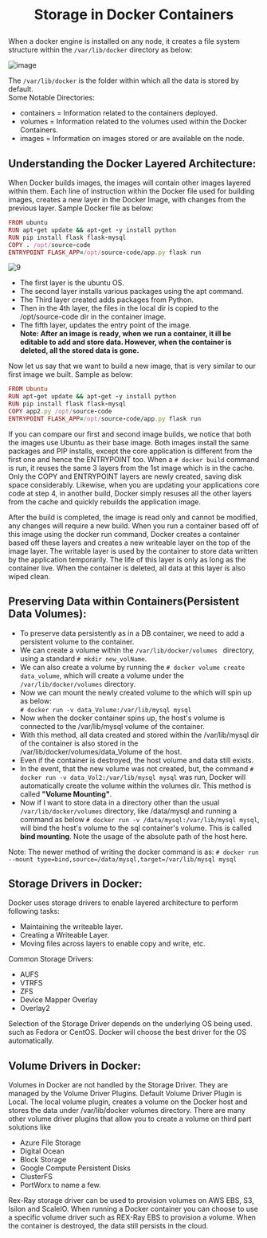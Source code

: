 # <p style="text-align: center;"> Storage in Docker Containers </p>

When a docker engine is installed on any node, it creates a file system structure within the `/var/lib/docker` directory as below:<br>

![image](https://github.com/pyvivid/K8S-References/assets/94853400/cd403969-add0-4767-89a9-b6f3ecd2fdb5)<br>

The `/var/lib/docker` is the folder within which all the data is stored by default.<br>
Some Notable Directories:<br>
+ containers = Information related to the containers deployed.
+ volumes = Information related to the volumes used within the Docker Containers.
+ images = Information on images stored or are available on the node.

## Understanding the Docker Layered Architecture:

When Docker builds images, the images will contain other images layered within them.
Each line of instruction within the Docker file used for building images, creates a new layer in the Docker Image, with changes from the previous layer.
Sample Docker file as below:
```ruby
FROM ubuntu
RUN apt-get update && apt-get -y install python
RUN pip install flask flask-mysql
COPY . /opt/source-code
ENTRYPOINT FLASK_APP=/opt/source-code/app.py flask run
```
![9](https://github.com/pyvivid/K8S-References/assets/94853400/48e7c2cc-2478-4304-b0f7-2cf5be0b40c3)

+ The first layer is the ubuntu OS. 
+ The second layer installs various packages using the apt command.
+ The Third layer created adds packages from Python.
+ Then in the 4th layer, the files in the local dir is copied to the /opt/source-code dir in the container image.
+ The fifth layer, updates the entry point of the image.<br>
**Note: After an image is ready, when we run a container, it ill be editable to add and store data. However, when the container is deleted, all the stored data is gone.**

Now let us say that we want to build a new image, that is very similar to our first image we built.
Sample as below:

```ruby
FROM Ubuntu
RUN apt-get update && apt-get -y install python
RUN pip install flask flask-mysql
COPY app2.py /opt/source-code
ENTRYPOINT FLASK_APP=/opt/source-code/app.py flask run
```
If you can compare our first and second image builds, we notice that both the images use Ubuntu as their base image.
Both images install the same packages and PIP installs, except the core application is different from the first one and hence the ENTRYPOINT too.
When a `# docker build` command is run, it reuses the same 3 layers from the 1st image which is in the cache. Only the COPY and ENTRYPOINT layers are newly created, saving disk space considerably.
Likewise, when you are updating your applications core code at step 4, in another build, Docker simply resuses all the other layers from the cache and quickly rebuilds the application image.

After the build is completed, the image is read only and cannot be modified, any changes will require a new build.
When you run a container based off of this image using the docker run command, Docker creates a container based off these layers and creates a new writeable layer on the top of the image layer.
The writable layer is used by the container to store data written by the application temporarily.
The life of this layer is only as long as the container live. When the container is deleted, all data at this layer is also wiped clean.

## Preserving Data within Containers(Persistent Data Volumes):

+ To preserve data persistently as in a DB container, we need to add a persistent volume to the container.<br>
+ We can create a volume within the `/var/lib/docker/volumes ` directory, using a standard `# mkdir new_volName`. <br>
+ We can also create a volume by running the `# docker volume create data_volume`, which will create a volume under the `/var/lib/docker/volumes` directory.
+ Now we can mount the newly created volume to the which will spin up as below:<br>
`# docker run -v data_Volume:/var/lib/mysql mysql`<br>
+ Now when the docker container spins up, the host's volume is connected to the /var/lib/mysql volume of the container.<br>
+ With this method, all data created and stored within the /var/lib/mysql dir of the container is also stored in the /var/lib/docker/volumes/data_Volume of the host.
+ Even if the container is destroyed, the host volume and data still exists.
+ In the event, that the new volume was not created, but, the command `# docker run -v data_Vol2:/var/lib/mysql mysql` was run, Docker will automatically create the volume within the volumes dir. This method is called **"Volume Mounting"**.
+ Now if I want to store data in a directory other than the usual `/var/lib/docker/volumes` directory, like /data/mysql and running a command as below
  `# docker run -v /data/mysql:/var/lib/mysql mysql`, will bind the host's volume to the sql container's volume. This is called **bind mounting**. Note the usage of the absolute path of the host here.

Note: The newer method of writing the docker command is as:
`# docker run --mount type=bind,source=/data/mysql,target=/var/lib/mysql mysql`

## Storage Drivers in Docker:

Docker uses storage drivers to enable layered architecture to perform following tasks:
+ Maintaining the writeable layer.
+ Creating a Writeable Layer.
+ Moving files across layers to enable copy and write, etc.

Common Storage Drivers:
+ AUFS
+ VTRFS
+ ZFS
+ Device Mapper Overlay
+ Overlay2

Selection of the Storage Driver depends on the underlying OS being used. such as Fedora or CentOS.
Docker will choose the best driver for the OS automatically.

## Volume Drivers in Docker:

Volumes in Docker are not handled by the Storage Driver. They are managed by the Volume Driver Plugins.
Default Volume Driver Plugin is Local.
The local volume plugin, creates a volume on the Docker host and stores the data under /var/lib/docker volumes directory.
There are many other volume driver plugins that allow you to create a volume on third part solutions like
+ Azure File Storage
+ Digital Ocean
+ Block Storage
+ Google Compute Persistent Disks
+ ClusterFS
+ PortWorx
to name a few.

Rex-Ray storage driver can be used to provision volumes on AWS EBS, S3, Isilon and ScaleIO.
When running a Docker container you can choose to use a specific volume driver such as REX-Ray EBS to provision a volume.
When the container is destroyed, the data still persists in the cloud.

